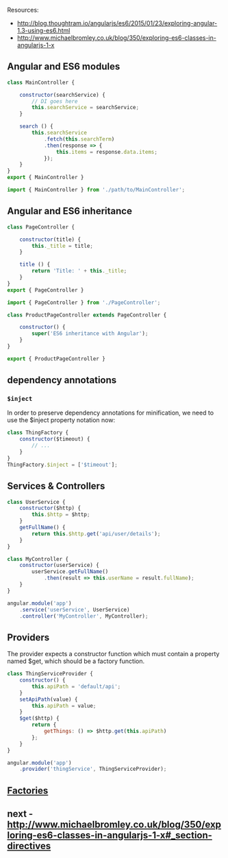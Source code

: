 Resources:
- http://blog.thoughtram.io/angularjs/es6/2015/01/23/exploring-angular-1.3-using-es6.html
- http://www.michaelbromley.co.uk/blog/350/exploring-es6-classes-in-angularjs-1-x

## Angular and ES6 modules

```js
class MainController {

    constructor(searchService) {
    	// DI goes here
        this.searchService = searchService;
    }

    search () {
        this.searchService
            .fetch(this.searchTerm)
            .then(response => {
                this.items = response.data.items;
            });
    }
}
export { MainController }
```

```js
import { MainController } from './path/to/MainController';
```

## Angular and ES6 inheritance

```js
class PageController {

    constructor(title) {
        this._title = title;
    }

    title () {
        return 'Title: ' + this._title;
    }
}
export { PageController }
```

```js
import { PageController } from './PageController';

class ProductPageController extends PageController {

    constructor() {
        super('ES6 inheritance with Angular');
    }
}

export { ProductPageController }
```

## dependency annotations
### `$inject`
In order to preserve dependency annotations for minification, we need to use the $inject property notation now:

```js
class ThingFactory {
    constructor($timeout) {
        // ...
    }
}
ThingFactory.$inject = ['$timeout'];
```

## Services & Controllers

```js
class UserService {
    constructor($http) {
        this.$http = $http;
    }
    getFullName() {
        return this.$http.get('api/user/details');
    }
}

class MyController {
    constructor(userService) {
        userService.getFullName()
            .then(result => this.userName = result.fullName);
    }
}

angular.module('app')
    .service('userService', UserService)
    .controller('MyController', MyController);
```
## Providers
The provider expects a constructor function which must contain a property named $get, which should be a factory function.
```js
class ThingServiceProvider {
    constructor() {
        this.apiPath = 'default/api';
    }
    setApiPath(value) {
        this.apiPath = value;
    }
    $get($http) {
        return {
            getThings: () => $http.get(this.apiPath)
        };
    }
}

angular.module('app')
    .provider('thingService', ThingServiceProvider);
```

## [Factories](http://www.michaelbromley.co.uk/blog/350/exploring-es6-classes-in-angularjs-1-x#_section-factories)


## next - http://www.michaelbromley.co.uk/blog/350/exploring-es6-classes-in-angularjs-1-x#_section-directives